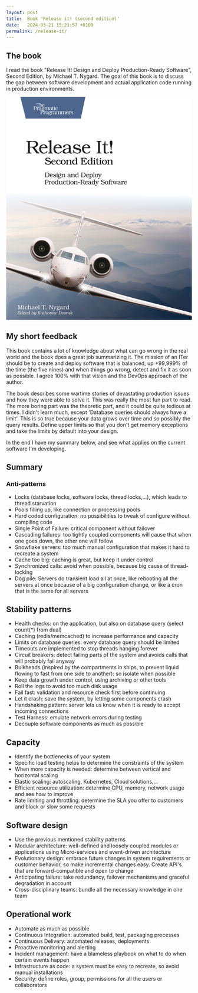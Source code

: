```yaml
---
layout: post
title:  Book 'Release it! (second edition)'
date:   2024-03-21 15:21:57 +0100
permalink: /release-it/
---
```


## The book

I read the book "Release It! Design and Deploy Production-Ready Software", Second Edition, by Michael T. Nygard.
The goal of this book is to discuss the gap between software development and actual application code running in production environments. 

![Book Cover](/images/release-it.png)

## My short feedback
This book contains a lot of knowledge about what can go wrong in the real world and the book does a great job summarizing it.
The mission of an ITer should be to create and deploy software that is balanced, up +99,999% of the time (the five nines) and when things go wrong, detect and fix it as soon as possible.
I agree 100% with that vision and the DevOps approach of the author.

The book describes some wartime stories of devastating production issues and how they were able to solve it.
This was really the most fun part to read.
The more boring part was the theoretic part, and it could be quite tedious at times.
I didn't learn much, except 'Database queries should always have a limit'.
This is so true because your data grows over time and so possibly the query results.
Define upper limits so that you don't get memory exceptions and take the limits by default into your design.

In the end I have my summary below, and see what applies on the current software I'm developing.

## Summary

### Anti-patterns
* Locks (database locks, software locks, thread locks,...), which leads to thread starvation
* Pools filling up, like connection or processing pools
* Hard coded configuration: no possibilities to tweak of configure without compiling code
* Single Point of Failure: critical component without failover
* Cascading failures: too tightly coupled components will cause that when one goes down, the other one will follow
* Snowflake servers: too much manual configuration that makes it hard to recreate a system
* Cache too big: caching is great, but keep it under control
* Synchronized calls: avoid when possible, because big cause of thread-locking
* Dog pile: Servers do transient load all at once, like rebooting all the servers at once because of a big configuration change, or like a cron that is the same for all servers

## Stability patterns
* Health checks: on the application, but also on database query (select count(*) from dual)
* Caching (redis/memcached) to increase performance and capacity
* Limits on database queries: every database query should be limited
* Timeouts are implemented to stop threads hanging forever
* Circuit breakers: detect failing parts of the system and avoids calls that will probably fail anyway
* Bulkheads (inspired by the compartments in ships, to prevent liquid flowing to fast from one side to another): so isolate when possible
* Keep data growth under control, using archiving or other tools
* Roll the logs to avoid too much disk usage
* Fail fast: validation and resource check first before continuing
* Let it crash: save the system, by letting some components crash
* Handshaking pattern: server lets us know when it is ready to accept incoming connections 
* Test Harness: emulate network errors during testing
* Decouple software components as much as possible

## Capacity
* Identify the bottlenecks of your system
* Specific load testing helps to determine the constraints of the system
* When more capacity is needed: determine between vertical and horizontal scaling
* Elastic scaling: autoscaling, Kubernetes, Cloud solutions,...
* Efficient resource utilization: determine CPU, memory, network usage and see how to improve
* Rate limiting and throttling: determine the SLA you offer to customers and block or slow some requests

## Software design
* Use the previous mentioned stability patterns
* Modular architecture: well-defined and loosely coupled modules or applications using Micro-services and event-driven architecture
* Evolutionary design: embrace future changes in system requirements or customer behavior, so make incremental changes easy. Create API's that are forward-compatible and open to change
* Anticipating failure: take redundancy, failover mechanisms and graceful degradation in account
* Cross-disciplinary teams: bundle all the necessary knowledge in one team

## Operational work
* Automate as much as possible
* Continuous Integration: automated build, test, packaging processes
* Continuous Delivery: automated releases, deployments
* Proactive monitoring and alerting
* Incident management: have a blameless playbook on what to do when certain events happen
* Infrastructure as code: a system must be easy to recreate, so avoid manual installations
* Security: define roles, group, permissions for all the users or collaborators

